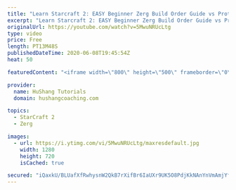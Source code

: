```yaml
---
title: "Learn Starcraft 2: EASY Beginner Zerg Build Order Guide vs Protoss [2020]"
excerpt: "Learn Starcraft 2: EASY Beginner Zerg Build Order Guide vs Protoss [2020]  In this Starcraft 2 zerg build order guide we will take a look at a very safe and standard way to open in the zerg vs protoss matchup. We will be using a roach composition that is easy to make and tends to be more forgiving if"
originalUrl: https://youtube.com/watch?v=5MwuNRUcLtg
type: video
price: Free
length: PT13M48S
publishedDateTime: 2020-06-08T19:45:54Z
heat: 50

featuredContent: "<iframe width=\"800\" height=\"500\" frameborder=\"0\" src=\"https://www.youtube.com/embed/5MwuNRUcLtg\" allow=\"accelerometer; autoplay; encrypted-media; gyroscope; picture-in-picture\" allowfullscreen></iframe>"

provider:
  name: HuShang Tutorials
  domain: hushangcoaching.com

topics:
  - StarCraft 2
  - Zerg

images:
  - url: https://i.ytimg.com/vi/5MwuNRUcLtg/maxresdefault.jpg
    width: 1280
    height: 720
    isCached: true

secured: "iQaxkU/BLUafXfRwhysnW2QkB7rXifBr6IaUXr9UK5O8PdjKkNAnYnVmAmjYfabKkAZwkidbHQlFNR3NDlME7XTBGY6wAHLMOzHeBtOzRKjo8ePpdtgGdybo0l5FW4SdvdDbon+ntzNgBFYPJZOWomSEjbUh7Tk3BNTo27CCc8v1qjbXqMtdupfQ8eZXS54vb9zKC7gwWs1rt6fIosXNFFA8aVjwnpppoQ/s8nFva1NAY5B6tPVF3VkqNF9EM5Ry9DASs+MqDAxT6H2dShG88xZnpsri+dQnPyHpDOX0CW4KaP77BOLB6fOGaRKOgmkHnaZJEq24BjPukCJp/i/Zj+UZmAglofOUPp7nt7OdUmUhwdPDUCbWmGywQmj4u4YHO0xuSBCJdZLK6FEKxWgPOALBsE1mZcfABjgIN6dnFk0=;j5ELO4b0/xXLDn8CGKhTRQ=="
---
```


